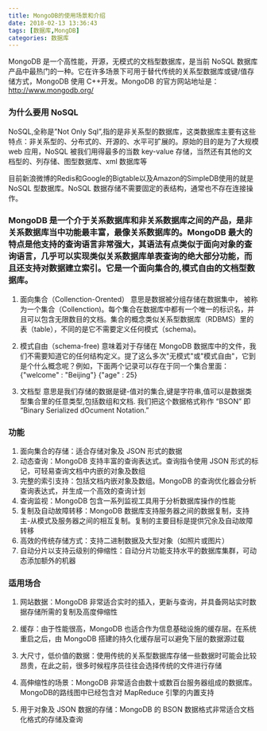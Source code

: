 ```yaml
---
title: MongoDB的使用场景和介绍
date: 2018-02-13 13:36:43
tags: [数据库,MongDB]
categories: 数据库
---
```


MongoDB 是一个高性能，开源，无模式的文档型数据库，是当前 NoSQL 数据库产品中最热门的一种。它在许多场景下可用于替代传统的关系型数据库或键/值存储方式，MongoDB 使用 C++开发。MongoDB 的官方网站地址是：http://www.mongodb.org/
<!-- more -->

### 为什么要用 NoSQL

NoSQL,全称是”Not Only Sql”,指的是非关系型的数据库，这类数据库主要有这些特点：非关系型的、分布式的、开源的、水平可扩展的。原始的目的是为了大规模 web 应用，NoSQL 被我们用得最多的当数 key-value 存储，当然还有其他的文档型的、列存储、图型数据库、xml 数据库等

目前新浪微博的Redis和Google的Bigtable以及Amazon的SimpleDB使用的就是 NoSQL 型数据库。NoSQL 数据存储不需要固定的表结构，通常也不存在连接操作。

### MongoDB 是一个介于关系数据库和非关系数据库之间的产品，是非关系数据库当中功能最丰富，最像关系数据库的。MongoDB 最大的特点是他支持的查询语言非常强大，其语法有点类似于面向对象的查询语言，几乎可以实现类似关系数据库单表查询的绝大部分功能，而且还支持对数据建立索引。它是一个面向集合的,模式自由的文档型数据库。

1. 面向集合（Collenction-Orented）
意思是数据被分组存储在数据集中， 被称为一个集合（Collenction)。每个集合在数据库中都有一个唯一的标识名，并且可以包含无限数目的文档。集合的概念类似关系型数据库（RDBMS）里的表（table），不同的是它不需要定义任何模式（schema)。

2. 模式自由（schema-free)
意味着对于存储在 MongoDB 数据库中的文件，我们不需要知道它的任何结构定义。提了这么多次"无模式"或"模式自由"，它到是个什么概念呢？例如，下面两个记录可以存在于同一个集合里面：
{"welcome" : "Beijing"}
{"age" : 25}

3. 文档型
意思是我们存储的数据是键-值对的集合,键是字符串,值可以是数据类型集合里的任意类型,包括数组和文档. 我们把这个数据格式称作 “BSON” 即 “Binary Serialized dOcument Notation.”


### 功能
1. 面向集合的存储：适合存储对象及 JSON 形式的数据
2. 动态查询：MongoDB 支持丰富的查询表达式。查询指令使用 JSON 形式的标记，可轻易查询文档中内嵌的对象及数组
3. 完整的索引支持：包括文档内嵌对象及数组。MongoDB 的查询优化器会分析查询表达式，并生成一个高效的查询计划
4. 查询监视：MongoDB 包含一系列监视工具用于分析数据库操作的性能
5. 复制及自动故障转移：MongoDB 数据库支持服务器之间的数据复制，支持主-从模式及服务器之间的相互复制。复制的主要目标是提供冗余及自动故障转移
6. 高效的传统存储方式：支持二进制数据及大型对象（如照片或图片）
7. 自动分片以支持云级别的伸缩性：自动分片功能支持水平的数据库集群，可动态添加额外的机器


### 适用场合

1. 网站数据：MongoDB 非常适合实时的插入，更新与查询，并具备网站实时数据存储所需的复制及高度伸缩性

2. 缓存：由于性能很高，MongoDB 也适合作为信息基础设施的缓存层。在系统重启之后，由 MongoDB 搭建的持久化缓存层可以避免下层的数据源过载

3. 大尺寸，低价值的数据：使用传统的关系型数据库存储一些数据时可能会比较昂贵，在此之前，很多时候程序员往往会选择传统的文件进行存储

4. 高伸缩性的场景：MongoDB 非常适合由数十或数百台服务器组成的数据库。MongoDB的路线图中已经包含对 MapReduce 引擎的内置支持

5. 用于对象及 JSON 数据的存储：MongoDB 的 BSON 数据格式非常适合文档化格式的存储及查询
